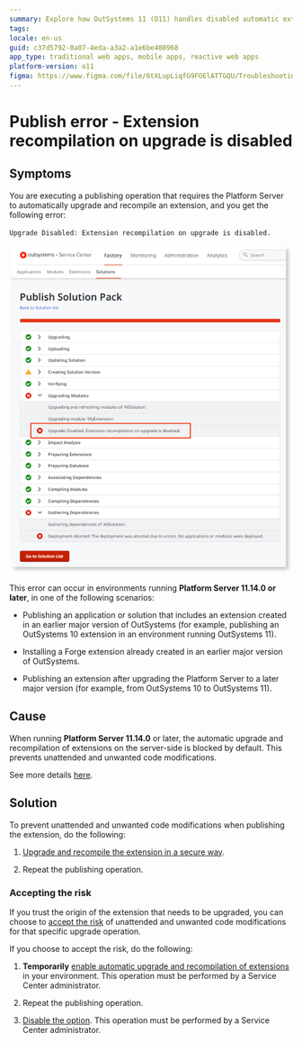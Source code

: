```yaml
---
summary: Explore how OutSystems 11 (O11) handles disabled automatic extension recompilation during upgrades to prevent unattended code modifications.
tags: 
locale: en-us
guid: c37d5792-0a07-4eda-a3a2-a1e6be408968
app_type: traditional web apps, mobile apps, reactive web apps
platform-version: o11
figma: https://www.figma.com/file/6tXLupLiqfG9FOElATTGQU/Troubleshooting?node-id=3330:2708
---
```


# Publish error - Extension recompilation on upgrade is disabled

## Symptoms

You are executing a publishing operation that requires the Platform Server to automatically upgrade and recompile an extension, and you get the following error:

`Upgrade Disabled: Extension recompilation on upgrade is disabled.`

![Screenshot of the OutSystems Service Center showing a 'Publish Solution Pack' error with 'Upgrade Disabled: Extension recompilation on upgrade is disabled' message highlighted.](images/ext-recompilation-upgrade-disabled-error-sc.png "Publish Solution Pack Error Screen")

This error can occur in environments running **Platform Server 11.14.0 or later**, in one of the following scenarios:

* Publishing an application or solution that includes an extension created in an earlier major version of OutSystems (for example, publishing an OutSystems 10 extension in an environment running OutSystems 11).

* Installing a Forge extension already created in an earlier major version of OutSystems.

* Publishing an extension after upgrading the Platform Server to a later major version (for example, from OutSystems 10 to OutSystems 11).

## Cause

When running **Platform Server 11.14.0** or later, the automatic upgrade and recompilation of extensions on the server-side is blocked by default. This prevents unattended and unwanted code modifications.

See more details [here](extension-recompilation.md).

## Solution

To prevent unattended and unwanted code modifications when publishing the extension, do the following:

1. [Upgrade and recompile the extension in a secure way](extension-recompilation.md#secure-upgrade).

1. Repeat the publishing operation.

### Accepting the risk

If you trust the origin of the extension that needs to be upgraded, you can choose to [accept the risk](extension-recompilation.md#accept-risk) of unattended and unwanted code modifications for that specific upgrade operation.

If you choose to accept the risk, do the following:

1. **Temporarily** [enable automatic upgrade and recompilation of extensions](extension-recompilation.md#enable-disable) in your environment. This operation must be performed by a Service Center administrator.

2. Repeat the publishing operation.

3. [Disable the option](extension-recompilation.md#enable-disable). This operation must be performed by a Service Center administrator.
